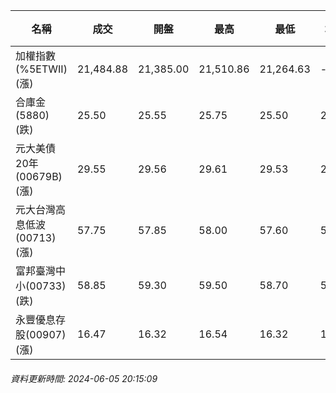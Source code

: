| 名稱 | 成交 | 開盤 | 最高 | 最低 | 均價 | 成交金額(億) | 昨收 | 漲跌幅 | 漲跌 | 總量 | 昨量 | 振幅 |
| -------- | -------- | -------- | -------- |-------- | -------- | -------- |-------- |-------- |-------- | -------- | -------- |-------- |
|加權指數(%5ETWII) (漲)|21,484.88|21,385.00|21,510.86|21,264.63|-|4,016.09|21,356.62|0.60%|128.26|8,243,614|0|1.15%|
|合庫金(5880) (跌)|25.50|25.55|25.75|25.50|25.57|3.88|25.55|0.20%|0.05|15,161|17,068|0.98%|
|元大美債20年(00679B) (漲)|29.55|29.56|29.61|29.53|29.57|20.26|29.26|0.99%|0.28|68,499|57,729|0.27%|
|元大台灣高息低波(00713) (漲)|57.75|57.85|58.00|57.60|57.82|5.60|57.65|0.17%|0.09|9,690|19,973|0.69%|
|富邦臺灣中小(00733) (跌)|58.85|59.30|59.50|58.70|59.03|1.000|59.05|0.34%|0.21|1,693|2,921|1.35%|
|永豐優息存股(00907) (漲)|16.47|16.32|16.54|16.32|16.47|0.877|16.24|1.42%|0.22|5,323|3,878|1.35%|
###### 資料更新時間: 2024-06-05 20:15:09